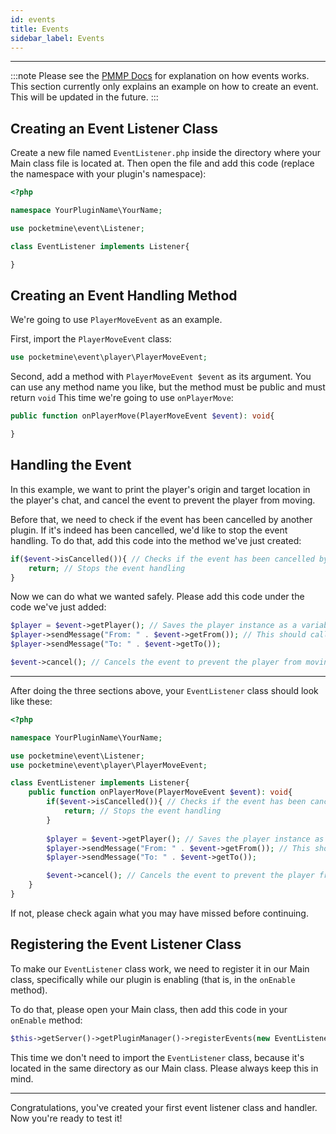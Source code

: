 ```yaml
---
id: events
title: Events
sidebar_label: Events
---
```

___
<!-- TODO LATER
PocketMine-MP has an events' system which allows plugins to react to, modify the outcome of, and prevent the result of events.

## How it works
1. Something registers a handler for a given event.
2. Just before the event takes place, the handler is called and passed an object containing information about the event. This allows handlers to react to, modify (and in some cases prevent) an event from taking place.
3. The event takes place (or does not take place if cancelled) as defined by the object which contains the event information.

:::note
All event handlers are currently executed before the event takes place. This is a common pitfall of PocketMine-MP plugin developers - when an event handler is executed, the actual event has not yet taken place.
:::
-->

:::note
Please see the [PMMP Docs](https://doc.pmmp.io/en/rtfd/developer-reference/events.html) for explanation on how events works. This section currently only explains an example on how to create an event. This will be updated in the future.
:::

## Creating an Event Listener Class

Create a new file named `EventListener.php` inside the directory where your Main class file is located at. Then open the file and add this code (replace the namespace with your plugin's namespace):

```php
<?php

namespace YourPluginName\YourName;

use pocketmine\event\Listener;

class EventListener implements Listener{

}
```

## Creating an Event Handling Method

We're going to use `PlayerMoveEvent` as an example.

First, import the `PlayerMoveEvent` class:

```php
use pocketmine\event\player\PlayerMoveEvent;
```

Second, add a method with `PlayerMoveEvent $event` as its argument. You can use any method name you like, but the method must be public and must return `void` This time we're going to use `onPlayerMove`:

```php
public function onPlayerMove(PlayerMoveEvent $event): void{

}
```

## Handling the Event

In this example, we want to print the player's origin and target location in the player's chat, and cancel the event to prevent the player from moving.

Before that, we need to check if the event has been cancelled by another plugin. If it's indeed has been cancelled, we'd like to stop the event handling. To do that, add this code into the method we've just created:

```php
if($event->isCancelled()){ // Checks if the event has been cancelled by another plugin
    return; // Stops the event handling
}
```

Now we can do what we wanted safely. Please add this code under the code we've just added:

```php
$player = $event->getPlayer(); // Saves the player instance as a variable to make the code a bit cleaner
$player->sendMessage("From: " . $event->getFrom()); // This should call the Location->__toString() method
$player->sendMessage("To: " . $event->getTo());

$event->cancel(); // Cancels the event to prevent the player from moving
```

___

After doing the three sections above, your `EventListener` class should look like these:

```php
<?php

namespace YourPluginName\YourName;

use pocketmine\event\Listener;
use pocketmine\event\player\PlayerMoveEvent;

class EventListener implements Listener{
    public function onPlayerMove(PlayerMoveEvent $event): void{
        if($event->isCancelled()){ // Checks if the event has been cancelled by another plugin
            return; // Stops the event handling
        }
        
        $player = $event->getPlayer(); // Saves the player instance as a variable to make the code a bit cleaner
        $player->sendMessage("From: " . $event->getFrom()); // This should call the Location->__toString() method
        $player->sendMessage("To: " . $event->getTo());

        $event->cancel(); // Cancels the event to prevent the player from moving
    }
}
```

If not, please check again what you may have missed before continuing.

## Registering the Event Listener Class

To make our `EventListener` class work, we need to register it in our Main class, specifically while our plugin is enabling (that is, in the `onEnable` method).

To do that, please open your Main class, then add this code in your `onEnable` method:

```php
$this->getServer()->getPluginManager()->registerEvents(new EventListener(), $this);
```

This time we don't need to import the `EventListener` class, because it's located in the same directory as our Main class. Please always keep this in mind.

___

Congratulations, you've created your first event listener class and handler. Now you're ready to test it!

